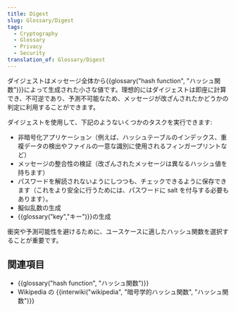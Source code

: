 ```yaml
---
title: Digest
slug: Glossary/Digest
tags:
  - Cryptography
  - Glossary
  - Privacy
  - Security
translation_of: Glossary/Digest
---
```

ダイジェストはメッセージ全体から{{glossary("hash function", "ハッシュ関数")}}によって生成された小さな値です。理想的にはダイジェストは即座に計算でき、不可逆であり、予測不可能なため、メッセージが改ざんされたかどうかの判定に利用することができます。

ダイジェストを使用して、下記のようないくつかのタスクを実行できます:

- 非暗号化アプリケーション（例えば、ハッシュテーブルのインデックス、重複データの検出やファイルの一意な識別に使用されるフィンガープリントなど）
- メッセージの整合性の検証（改ざんされたメッセージは異なるハッシュ値を持ちます）
- パスワードを解読されないようにしつつも、チェックできるように保存できます（これをより安全に行うためには、パスワードに salt を付与する必要もあります）。
- 擬似乱数の生成
- {{glossary("key","キー")}}の生成

衝突や予測可能性を避けるために、ユースケースに適したハッシュ関数を選択することが重要です。

## 関連項目

- {{glossary("hash function", "ハッシュ関数")}}
- Wikipedia の {{interwiki("wikipedia", "暗号学的ハッシュ関数", "ハッシュ関数")}}
